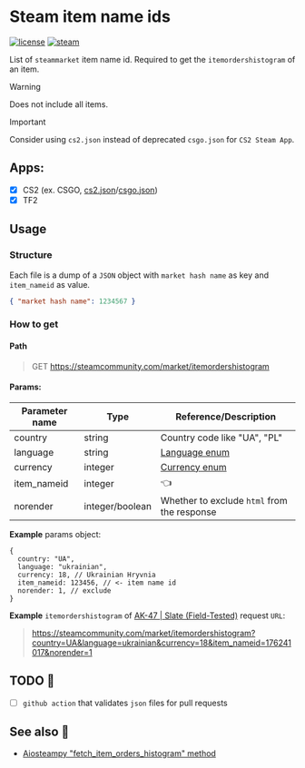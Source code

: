 # Steam item name ids

[![license](https://img.shields.io/github/license/somespecialone/steam-item-name-ids)](https://github.com/somespecialone/steam-item-name-ids/blob/master/LICENSE)
[![steam](https://shields.io/badge/steam-1b2838?logo=steam)](https://store.steampowered.com/)

List of `steammarket` item name id. Required to get the `itemordershistogram` of an item.

> [!WARNING]
> Does not include all items.

> [!IMPORTANT]
> Consider using `cs2.json` instead of deprecated `csgo.json` for `CS2 Steam App`.

## Apps:

- [x] CS2 (ex. CSGO, [cs2.json](./data/cs2.json)/[csgo.json](./data/csgo.json))
- [x] TF2

## Usage

### Structure

Each file is a dump of a `JSON` object with `market hash name` as key and `item_nameid` as value.

```json
{ "market hash name": 1234567 }
```

### How to get

#### Path

> GET https://steamcommunity.com/market/itemordershistogram

#### Params:

| Parameter name | Type            | Reference/Description                                                                                                                    |
| -------------- | --------------- | ---------------------------------------------------------------------------------------------------------------------------------------- |
| country        | string          | Country code like "UA", "PL"                                                                                                             |
| language       | string          | [Language enum](https://github.com/somespecialone/aiosteampy/blob/22af4c174445332de3cc01d8c23f715246ee0902/aiosteampy/constants.py#L126) |
| currency       | integer         | [Currency enum](https://github.com/somespecialone/aiosteampy/blob/22af4c174445332de3cc01d8c23f715246ee0902/aiosteampy/constants.py#L60)  |
| item_nameid    | integer         | 👈                                                                                                                                       |
| norender       | integer/boolean | Whether to exclude `html` from the response                                                                                              |

**Example** params object:

```json5
{
  country: "UA",
  language: "ukrainian",
  currency: 18, // Ukrainian Hryvnia
  item_nameid: 123456, // <- item name id
  norender: 1, // exclude
}
```

**Example** `itemordershistogram` of [AK-47 | Slate (Field-Tested)](https://steamcommunity.com/market/listings/730/AK-47%20%7C%20Slate%20%28Field-Tested%29) request `URL`:

> https://steamcommunity.com/market/itemordershistogram?country=UA&language=ukrainian&currency=18&item_nameid=176241017&norender=1

## TODO 📃

- [ ] `github action` that validates `json` files for pull requests

## See also 👀

- [Aiosteampy "fetch_item_orders_histogram" method](https://github.com/somespecialone/aiosteampy/blob/22af4c174445332de3cc01d8c23f715246ee0902/aiosteampy/public.py#L186)


